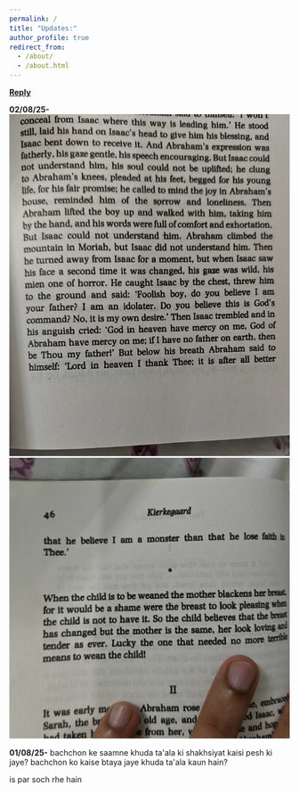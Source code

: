 ```yaml
---
permalink: /
title: "Updates:"
author_profile: true
redirect_from: 
  - /about/
  - /about.html
---
```


[**Reply**](https://docs.google.com/forms/d/e/1FAIpQLSfAAh_KQOIWVdx0PWdmuBx1Rt4vU3xc9UNUM4CgMl4Ckdqe1A/viewform?usp=dialog)


**02/08/25-**
![image1](/_pages/image1.jpg)
![image2](/_pages/image2.jpg)

**01/08/25-** 
bachchon ke saamne khuda ta'ala ki shakhsiyat kaisi pesh ki jaye? bachchon ko kaise btaya jaye khuda ta'ala kaun hain?

is par soch rhe hain